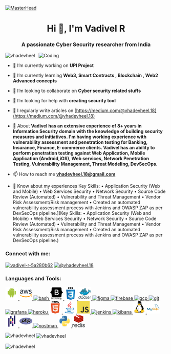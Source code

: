 [![MasterHead](https://media.licdn.com/dms/image/C4E16AQEOBnEuK8B_bw/profile-displaybackgroundimage-shrink_350_1400/0/1628487666398?e=1684972800&v=beta&t=PZ9Pwc2_mJ3V2O0Fhsl-WBaAf95DRv2ydVVOnJma3Xc)](www.google.com)

<h1 align="center">Hi 👋, I'm Vadivel R</h1>
<h3 align="center">A passionate Cyber Security researcher from India</h3>

<img align="right"  alt="Coding" width="400" src="https://adcy.io/wp-content/uploads/2020/04/anti-hacking.gif">

<p align="left"> <img src="https://komarev.com/ghpvc/?username=vhadevheel&label=Profile%20views&color=0e75b6&style=flat" alt="vhadevheel" /> </p>

- 🔭 I’m currently working on **UPI Project**

- 🌱 I’m currently learning **Web3, Smart Contracts , Blockchain , Web2 Advanced concepts**

- 👯 I’m looking to collaborate on **Cyber security related stuffs**

- 🤝 I’m looking for help with **creating security tool**

- 📝 I regularly write articles on [https://medium.com/@vhadevheel.18](https://medium.com/@vhadevheel.18)

- 💬 About **Vadivel has an extensive experience of 8+ years in Information Security domain with the knowledge of building security measures and initiatives. I'm having working experience with vulnerability assessment and penetration testing for Banking, Insurance, Finance, E-commerce clients. Vadivel has an ability to perform penetration testing against Web Application, Mobile Application (Android,iOS), Web services, Network Penetration Testing, Vulnerability Management, Threat Modeling, DevSecOps.**

- 📫 How to reach me **vhadevheel.18@gmail.com**

- 📄 Know about my experiences Key Skills: • Application Security (Web and Mobile) • Web Services Security • Network Security • Source Code Review (Automated) • Vulnerability and Threat Management • Vendor Risk Assessment/Risk management • Created an automated vulnerability assessment process with Jenkins and OWASP ZAP as per DevSecOps pipeline.](Key Skills: • Application Security (Web and Mobile) • Web Services Security • Network Security • Source Code Review (Automated) • Vulnerability and Threat Management • Vendor Risk Assessment/Risk management • Created an automated vulnerability assessment process with Jenkins and OWASP ZAP as per DevSecOps pipeline.)

<h3 align="left">Connect with me:</h3>
<p align="left">
<a href="https://linkedin.com/in/vadivel-r-5a280b62" target="blank"><img align="center" src="https://raw.githubusercontent.com/rahuldkjain/github-profile-readme-generator/master/src/images/icons/Social/linked-in-alt.svg" alt="vadivel-r-5a280b62" height="30" width="40" /></a>
<a href="https://medium.com/@vhadevheel.18" target="blank"><img align="center" src="https://raw.githubusercontent.com/rahuldkjain/github-profile-readme-generator/master/src/images/icons/Social/medium.svg" alt="@vhadevheel.18" height="30" width="40" /></a>
</p>

<h3 align="left">Languages and Tools:</h3>
<p align="left"> <a href="https://developer.android.com" target="_blank" rel="noreferrer"> <img src="https://raw.githubusercontent.com/devicons/devicon/master/icons/android/android-original-wordmark.svg" alt="android" width="40" height="40"/> </a> <a href="https://aws.amazon.com" target="_blank" rel="noreferrer"> <img src="https://raw.githubusercontent.com/devicons/devicon/master/icons/amazonwebservices/amazonwebservices-original-wordmark.svg" alt="aws" width="40" height="40"/> </a> <a href="https://www.gnu.org/software/bash/" target="_blank" rel="noreferrer"> <img src="https://www.vectorlogo.zone/logos/gnu_bash/gnu_bash-icon.svg" alt="bash" width="40" height="40"/> </a> <a href="https://getbootstrap.com" target="_blank" rel="noreferrer"> <img src="https://raw.githubusercontent.com/devicons/devicon/master/icons/bootstrap/bootstrap-plain-wordmark.svg" alt="bootstrap" width="40" height="40"/> </a> <a href="https://www.w3schools.com/css/" target="_blank" rel="noreferrer"> <img src="https://raw.githubusercontent.com/devicons/devicon/master/icons/css3/css3-original-wordmark.svg" alt="css3" width="40" height="40"/> </a> <a href="https://www.docker.com/" target="_blank" rel="noreferrer"> <img src="https://raw.githubusercontent.com/devicons/devicon/master/icons/docker/docker-original-wordmark.svg" alt="docker" width="40" height="40"/> </a> <a href="https://www.figma.com/" target="_blank" rel="noreferrer"> <img src="https://www.vectorlogo.zone/logos/figma/figma-icon.svg" alt="figma" width="40" height="40"/> </a> <a href="https://firebase.google.com/" target="_blank" rel="noreferrer"> <img src="https://www.vectorlogo.zone/logos/firebase/firebase-icon.svg" alt="firebase" width="40" height="40"/> </a> <a href="https://cloud.google.com" target="_blank" rel="noreferrer"> <img src="https://www.vectorlogo.zone/logos/google_cloud/google_cloud-icon.svg" alt="gcp" width="40" height="40"/> </a> <a href="https://git-scm.com/" target="_blank" rel="noreferrer"> <img src="https://www.vectorlogo.zone/logos/git-scm/git-scm-icon.svg" alt="git" width="40" height="40"/> </a> <a href="https://grafana.com" target="_blank" rel="noreferrer"> <img src="https://www.vectorlogo.zone/logos/grafana/grafana-icon.svg" alt="grafana" width="40" height="40"/> </a> <a href="https://heroku.com" target="_blank" rel="noreferrer"> <img src="https://www.vectorlogo.zone/logos/heroku/heroku-icon.svg" alt="heroku" width="40" height="40"/> </a> <a href="https://www.w3.org/html/" target="_blank" rel="noreferrer"> <img src="https://raw.githubusercontent.com/devicons/devicon/master/icons/html5/html5-original-wordmark.svg" alt="html5" width="40" height="40"/> </a> <a href="https://www.java.com" target="_blank" rel="noreferrer"> <img src="https://raw.githubusercontent.com/devicons/devicon/master/icons/java/java-original.svg" alt="java" width="40" height="40"/> </a> <a href="https://developer.mozilla.org/en-US/docs/Web/JavaScript" target="_blank" rel="noreferrer"> <img src="https://raw.githubusercontent.com/devicons/devicon/master/icons/javascript/javascript-original.svg" alt="javascript" width="40" height="40"/> </a> <a href="https://www.jenkins.io" target="_blank" rel="noreferrer"> <img src="https://www.vectorlogo.zone/logos/jenkins/jenkins-icon.svg" alt="jenkins" width="40" height="40"/> </a> <a href="https://www.elastic.co/kibana" target="_blank" rel="noreferrer"> <img src="https://www.vectorlogo.zone/logos/elasticco_kibana/elasticco_kibana-icon.svg" alt="kibana" width="40" height="40"/> </a> <a href="https://www.linux.org/" target="_blank" rel="noreferrer"> <img src="https://raw.githubusercontent.com/devicons/devicon/master/icons/linux/linux-original.svg" alt="linux" width="40" height="40"/> </a> <a href="https://www.mysql.com/" target="_blank" rel="noreferrer"> <img src="https://raw.githubusercontent.com/devicons/devicon/master/icons/mysql/mysql-original-wordmark.svg" alt="mysql" width="40" height="40"/> </a> <a href="https://pandas.pydata.org/" target="_blank" rel="noreferrer"> <img src="https://raw.githubusercontent.com/devicons/devicon/2ae2a900d2f041da66e950e4d48052658d850630/icons/pandas/pandas-original.svg" alt="pandas" width="40" height="40"/> </a> <a href="https://www.php.net" target="_blank" rel="noreferrer"> <img src="https://raw.githubusercontent.com/devicons/devicon/master/icons/php/php-original.svg" alt="php" width="40" height="40"/> </a> <a href="https://postman.com" target="_blank" rel="noreferrer"> <img src="https://www.vectorlogo.zone/logos/getpostman/getpostman-icon.svg" alt="postman" width="40" height="40"/> </a> <a href="https://www.python.org" target="_blank" rel="noreferrer"> <img src="https://raw.githubusercontent.com/devicons/devicon/master/icons/python/python-original.svg" alt="python" width="40" height="40"/> </a> <a href="https://redis.io" target="_blank" rel="noreferrer"> <img src="https://raw.githubusercontent.com/devicons/devicon/master/icons/redis/redis-original-wordmark.svg" alt="redis" width="40" height="40"/> </a> </p>

<p><img align="left" src="https://github-readme-stats.vercel.app/api/top-langs?username=vhadevheel&show_icons=true&locale=en&layout=compact" alt="vhadevheel" /></p>

<p>&nbsp;<img align="center" src="https://github-readme-stats.vercel.app/api?username=vhadevheel&show_icons=true&locale=en" alt="vhadevheel" /></p>

<p><img align="center" src="https://github-readme-streak-stats.herokuapp.com/?user=vhadevheel&" alt="vhadevheel" /></p>
